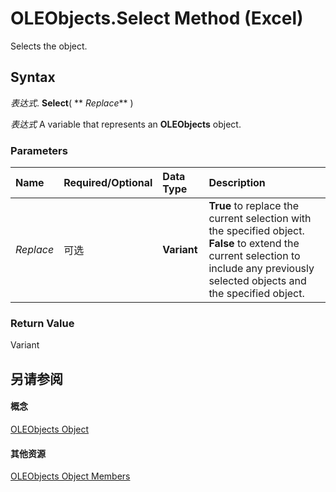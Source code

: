 
# OLEObjects.Select Method (Excel)

Selects the object.


## Syntax

 _表达式_. **Select**( ** _Replace_** )

 _表达式_ A variable that represents an **OLEObjects** object.


### Parameters



|**Name**|**Required/Optional**|**Data Type**|**Description**|
|:-----|:-----|:-----|:-----|
| _Replace_|可选|**Variant**|**True** to replace the current selection with the specified object. **False** to extend the current selection to include any previously selected objects and the specified object.|

### Return Value

Variant


## 另请参阅


#### 概念


[OLEObjects Object](e3fcf4bd-7c96-ecb3-dc04-551f7f7348f9.md)
#### 其他资源


[OLEObjects Object Members](http://msdn.microsoft.com/library/7c3b0619-a988-1b8c-51b1-4c8ef3180264%28Office.15%29.aspx)